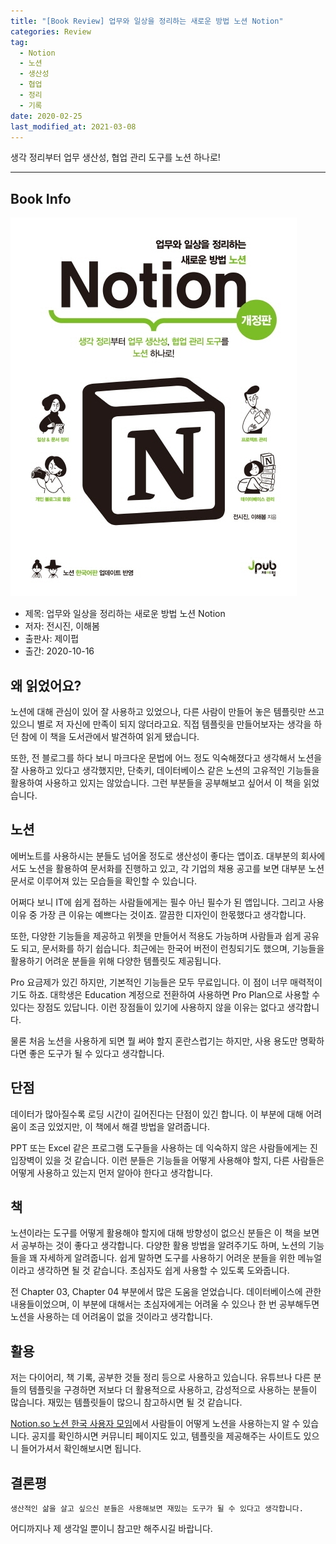 ```yaml
---  
title: "[Book Review] 업무와 일상을 정리하는 새로운 방법 노션 Notion"  
categories: Review  
tag:
  - Notion
  - 노션
  - 생산성
  - 협업
  - 정리
  - 기록
date: 2020-02-25
last_modified_at: 2021-03-08
---  
```


생각 정리부터 업무 생산성, 협업 관리 도구를 노션 하나로!

---

## Book Info

[![책](/assets/images/review/How-to-clean-up-with-notion.jpg)](http://www.kyobobook.co.kr/product/detailViewKor.laf?ejkGb=KOR&mallGb=KOR&barcode=9791190665476&orderClick=LEa&Kc=)

- 제목: 업무와 일상을 정리하는 새로운 방법 노션 Notion
- 저자: 전시진, 이해봄
- 출판사: 제이펍
- 출간: 2020-10-16

## 왜 읽었어요?

노션에 대해 관심이 있어 잘 사용하고 있었으나, 다른 사람이 만들어 놓은 템플릿만 쓰고 있으니 별로 저 자신에 만족이 되지 않더라고요. 직접 템플릿을 만들어보자는 생각을 하던 참에 이 책을 도서관에서 발견하여 읽게 됐습니다.

또한, 전 블로그를 하다 보니 마크다운 문법에 어느 정도 익숙해졌다고 생각해서 노션을 잘 사용하고 있다고 생각했지만, 단축키, 데이터베이스 같은 노션의 고유적인 기능들을 활용하여 사용하고 있지는 않았습니다. 그런 부분들을 공부해보고 싶어서 이 책을 읽었습니다.

## 노션

에버노트를 사용하시는 분들도 넘어올 정도로 생산성이 좋다는 앱이죠. 대부분의 회사에서도 노션을 활용하여 문서화를 진행하고 있고, 각 기업의 채용 공고를 보면 대부분 노션 문서로 이루어져 있는 모습들을 확인할 수 있습니다.

어쩌다 보니 IT에 쉽게 접하는 사람들에게는 필수 아닌 필수가 된 앱입니다. 그리고 사용 이유 중 가장 큰 이유는 예쁘다는 것이죠. 깔끔한 디자인이 한몫했다고 생각합니다.

또한, 다양한 기능들을 제공하고 위젯을 만들어서 적용도 가능하며 사람들과 쉽게 공유도 되고, 문서화를 하기 쉽습니다. 최근에는 한국어 버전이 런칭되기도 했으며, 기능들을 활용하기 어려운 분들을 위해 다양한 템플릿도 제공됩니다.

Pro 요금제가 있긴 하지만, 기본적인 기능들은 모두 무료입니다. 이 점이 너무 매력적이기도 하죠. 대학생은 Education 계정으로 전환하여 사용하면 Pro Plan으로 사용할 수 있다는 장점도 있답니다. 이런 장점들이 있기에 사용하지 않을 이유는 없다고 생각합니다.

물론 처음 노션을 사용하게 되면 뭘 써야 할지 혼란스럽기는 하지만, 사용 용도만 명확하다면 좋은 도구가 될 수 있다고 생각합니다.

## 단점

데이터가 많아질수록 로딩 시간이 길어진다는 단점이 있긴 합니다. 이 부분에 대해 어려움이 조금 있었지만, 이 책에서 해결 방법을 알려줍니다.

PPT 또는 Excel 같은 프로그램 도구들을 사용하는 데 익숙하지 않은 사람들에게는 진입장벽이 있을 것 같습니다. 이런 분들은 기능들을 어떻게 사용해야 할지, 다른 사람들은 어떻게 사용하고 있는지 먼저 알아야 한다고 생각합니다.

## 책

노션이라는 도구를 어떻게 활용해야 할지에 대해 방향성이 없으신 분들은 이 책을 보면서 공부하는 것이 좋다고 생각합니다. 다양한 활용 방법을 알려주기도 하며, 노션의 기능들을 꽤 자세하게 알려줍니다. 쉽게 말하면 도구를 사용하기 어려운 분들을 위한 메뉴얼이라고 생각하면 될 것 같습니다. 초심자도 쉽게 사용할 수 있도록 도와줍니다.

전 Chapter 03, Chapter 04 부분에서 많은 도움을 얻었습니다. 데이터베이스에 관한 내용들이었으며, 이 부분에 대해서는 초심자에게는 어려울 수 있으나 한 번 공부해두면 노션을 사용하는 데 어려움이 없을 것이라고 생각합니다.

## 활용

저는 다이어리, 책 기록, 공부한 것들 정리 등으로 사용하고 있습니다. 유튜브나 다른 분들의 템플릿을 구경하면 저보다 더 활용적으로 사용하고, 감성적으로 사용하는 분들이 많습니다. 재밌는 템플릿들이 많으니 참고하시면 될 것 같습니다.

[Notion.so 노션 한국 사용자 모임](https://www.facebook.com/groups/notion.so)에서 사람들이 어떻게 노션을 사용하는지 알 수 있습니다. 공지를 확인하시면 커뮤니티 페이지도 있고, 템플릿을 제공해주는 사이트도 있으니 들어가셔서 확인해보시면 됩니다.

## 결론평

`생산적인 삶을 살고 싶으신 분들은 사용해보면 재밌는 도구가 될 수 있다고 생각합니다.`

어디까지나 제 생각일 뿐이니 참고만 해주시길 바랍니다.
